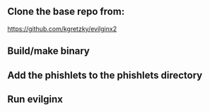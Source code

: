 ## Clone the base repo from:
https://github.com/kgretzky/evilginx2

## Build/make binary

## Add the phishlets to the phishlets directory

## Run evilginx

